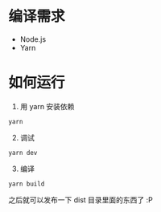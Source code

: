 # 编译需求
- Node.js
- Yarn

# 如何运行
1. 用 yarn 安装依赖
```
yarn
```
2. 调试
```
yarn dev
```
3. 编译
```
yarn build
```
之后就可以发布一下 dist 目录里面的东西了 :P